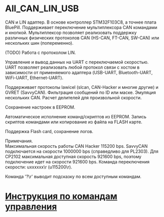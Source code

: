 # All_CAN_LIN_USB

CAN и LIN адаптер.
В основе контроллер STM32F103C8, а точнее плата BluePill.
Поддерживает переключение мультиплексора CAN командами и кнопкой.
Мультиплексор позволяет реализовать поддержку различных физических протоколов CAN (HS-CAN, FT-CAN, SW-CAN) или нескольких шин (попеременно).

(TODO) Работа с протоколом LIN.

Управление и вывод данных на UART с переключаемой скоростью. UART позволяет реализовать любой протокол связи с хостом в зависимости от применяемого адаптера (USB-UART, Bluetooth-UART, WiFi-UART, Ethernet-UART).

Поддерживает протоколы lawicel (slcan, CAN-Hacker и многие другие) и GVRET (SavvyCAN).
Фильтрация сообщений по ID или маске. 
Эмуляция нескольких CAN. Расчет делителей для произвольной скорости.

Сохранение настроек в EEPROM.

Автоматическое исполнение команд/скриптов из EEPROM. Запись скриптов командами или копирование из файла на FLASH карте.

Поддержка Flash card, сохранение логов.



<p>
Примечания. <br>
Максимальная скорость работы CAN Hacker 115200 bps. SavvyCAN подключается на скорости 1000000 bps (справедливо для PL2303). Для CP2102 максимальная доступная скорость 921600 bps, поэтому подключение идет на скорости 921600 bps.
Команда переключения скорости: uxxxxxx\r (u115200\r).
  
Команда '?\r' выводит подсказку по всем доступным командам.

# [Инструкция по командам управления](https://github.com/Siogun0/CAN_USB/blob/master/USER_MANUAL.md)
